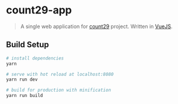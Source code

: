 # count29-app

> A single web application for [count29][0] project. Written in [VueJS][1].

## Build Setup

``` bash
# install dependencies
yarn

# serve with hot reload at localhost:8080
yarn run dev

# build for production with minification
yarn run build
```

[0]: https://github.com/manhtai/count29
[1]: https://vuejs.org
